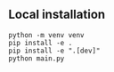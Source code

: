 
## Local installation

```shell
python -m venv venv
pip install -e .
pip install -e ".[dev]"
python main.py
```
